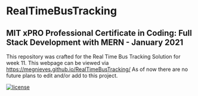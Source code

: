 # RealTimeBusTracking
## MIT xPRO Professional Certificate in Coding: Full Stack Development with MERN - January 2021

This repository was crafted for the Real Time Bus Tracking Solution for week 11. This webpage can be viewed via https://megnieves.github.io/RealTimeBusTracking/ As of now there are no future plans to edit and/or add to this project. 

[![license](https://img.shields.io/github/license/DAVFoundation/captain-n3m0.svg?style=flat-square)](https://github.com/DAVFoundation/captain-n3m0/blob/master/LICENSE)

